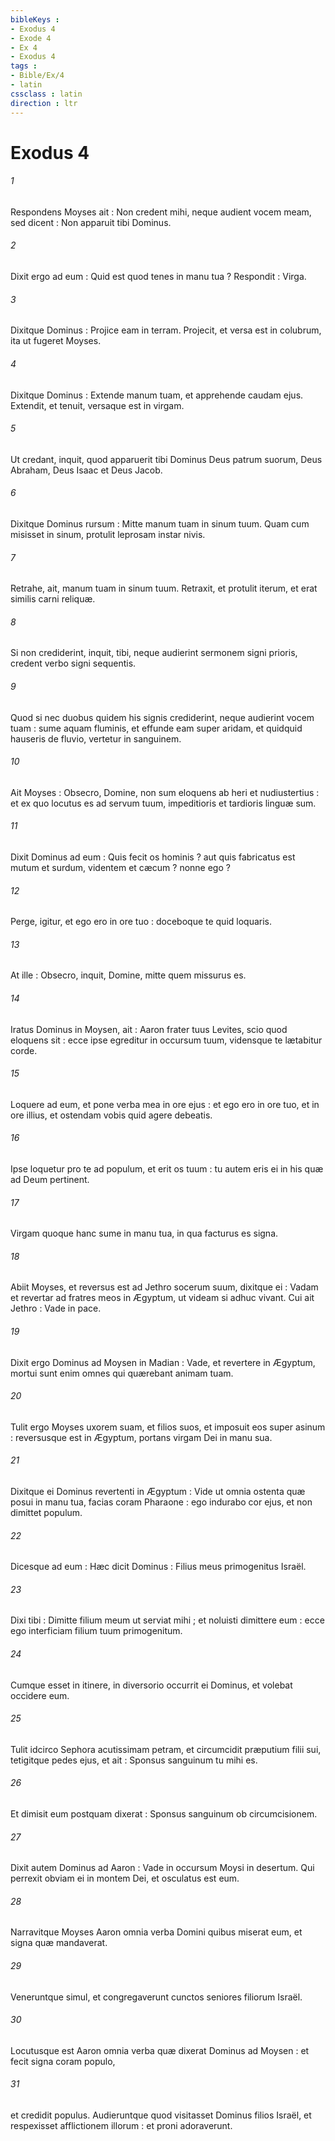 ```yaml
---
bibleKeys : 
- Exodus 4
- Exode 4
- Ex 4
- Exodus 4
tags : 
- Bible/Ex/4
- latin
cssclass : latin
direction : ltr
---
```


# Exodus 4

###### 1
Respondens Moyses ait : Non credent mihi, neque audient vocem meam, sed dicent : Non apparuit tibi Dominus.
###### 2
Dixit ergo ad eum : Quid est quod tenes in manu tua ? Respondit : Virga.
###### 3
Dixitque Dominus : Projice eam in terram. Projecit, et versa est in colubrum, ita ut fugeret Moyses.
###### 4
Dixitque Dominus : Extende manum tuam, et apprehende caudam ejus. Extendit, et tenuit, versaque est in virgam.
###### 5
Ut credant, inquit, quod apparuerit tibi Dominus Deus patrum suorum, Deus Abraham, Deus Isaac et Deus Jacob.
###### 6
Dixitque Dominus rursum : Mitte manum tuam in sinum tuum. Quam cum misisset in sinum, protulit leprosam instar nivis.
###### 7
Retrahe, ait, manum tuam in sinum tuum. Retraxit, et protulit iterum, et erat similis carni reliquæ.
###### 8
Si non crediderint, inquit, tibi, neque audierint sermonem signi prioris, credent verbo signi sequentis.
###### 9
Quod si nec duobus quidem his signis crediderint, neque audierint vocem tuam : sume aquam fluminis, et effunde eam super aridam, et quidquid hauseris de fluvio, vertetur in sanguinem.
###### 10
Ait Moyses : Obsecro, Domine, non sum eloquens ab heri et nudiustertius : et ex quo locutus es ad servum tuum, impeditioris et tardioris linguæ sum.
###### 11
Dixit Dominus ad eum : Quis fecit os hominis ? aut quis fabricatus est mutum et surdum, videntem et cæcum ? nonne ego ?
###### 12
Perge, igitur, et ego ero in ore tuo : doceboque te quid loquaris.
###### 13
At ille : Obsecro, inquit, Domine, mitte quem missurus es.
###### 14
Iratus Dominus in Moysen, ait : Aaron frater tuus Levites, scio quod eloquens sit : ecce ipse egreditur in occursum tuum, vidensque te lætabitur corde.
###### 15
Loquere ad eum, et pone verba mea in ore ejus : et ego ero in ore tuo, et in ore illius, et ostendam vobis quid agere debeatis.
###### 16
Ipse loquetur pro te ad populum, et erit os tuum : tu autem eris ei in his quæ ad Deum pertinent.
###### 17
Virgam quoque hanc sume in manu tua, in qua facturus es signa.
###### 18
Abiit Moyses, et reversus est ad Jethro socerum suum, dixitque ei : Vadam et revertar ad fratres meos in Ægyptum, ut videam si adhuc vivant. Cui ait Jethro : Vade in pace.
###### 19
Dixit ergo Dominus ad Moysen in Madian : Vade, et revertere in Ægyptum, mortui sunt enim omnes qui quærebant animam tuam.
###### 20
Tulit ergo Moyses uxorem suam, et filios suos, et imposuit eos super asinum : reversusque est in Ægyptum, portans virgam Dei in manu sua.
###### 21
Dixitque ei Dominus revertenti in Ægyptum : Vide ut omnia ostenta quæ posui in manu tua, facias coram Pharaone : ego indurabo cor ejus, et non dimittet populum.
###### 22
Dicesque ad eum : Hæc dicit Dominus : Filius meus primogenitus Israël.
###### 23
Dixi tibi : Dimitte filium meum ut serviat mihi ; et noluisti dimittere eum : ecce ego interficiam filium tuum primogenitum.
###### 24
Cumque esset in itinere, in diversorio occurrit ei Dominus, et volebat occidere eum.
###### 25
Tulit idcirco Sephora acutissimam petram, et circumcidit præputium filii sui, tetigitque pedes ejus, et ait : Sponsus sanguinum tu mihi es.
###### 26
Et dimisit eum postquam dixerat : Sponsus sanguinum ob circumcisionem.
###### 27
Dixit autem Dominus ad Aaron : Vade in occursum Moysi in desertum. Qui perrexit obviam ei in montem Dei, et osculatus est eum.
###### 28
Narravitque Moyses Aaron omnia verba Domini quibus miserat eum, et signa quæ mandaverat.
###### 29
Veneruntque simul, et congregaverunt cunctos seniores filiorum Israël.
###### 30
Locutusque est Aaron omnia verba quæ dixerat Dominus ad Moysen : et fecit signa coram populo,
###### 31
et credidit populus. Audieruntque quod visitasset Dominus filios Israël, et respexisset afflictionem illorum : et proni adoraverunt.
